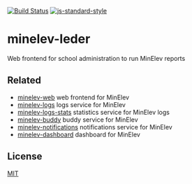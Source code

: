 [![Build Status](https://travis-ci.org/telemark/minelev-leder.svg?branch=master)](https://travis-ci.org/telemark/minelev-leder)
[![js-standard-style](https://img.shields.io/badge/code%20style-standard-brightgreen.svg?style=flat)](https://github.com/feross/standard)

# minelev-leder

Web frontend for school administration to run MinElev reports

## Related

- [minelev-web](https://github.com/telemark/minelev-web) web frontend for MinElev
- [minelev-logs](https://github.com/telemark/minelev-logs) logs service for MinElev
- [minelev-logs-stats](https://github.com/telemark/minelev-logs-stats) statistics service for MinElev logs
- [minelev-buddy](https://github.com/telemark/minelev-buddy) buddy service for MinElev
- [minelev-notifications](https://github.com/telemark/minelev-notifications) notifications service for MinElev
- [minelev-dashboard](https://github.com/telemark/minelev-dashboard) dashboard for MinElev

## License

[MIT](LICENSE)
